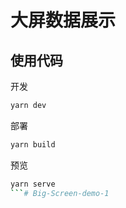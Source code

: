 # 大屏数据展示

## 使用代码

开发

```bash
yarn dev
```

部署

```bash
yarn build
```

预览

```bash
yarn serve
```# Big-Screen-demo-1
